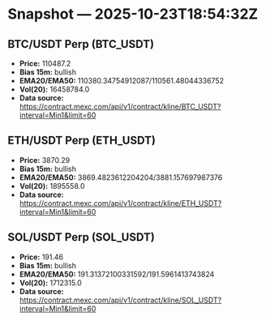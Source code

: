 # Snapshot — 2025-10-23T18:54:32Z

## BTC/USDT Perp (BTC_USDT)
- **Price:** 110487.2
- **Bias 15m:** bullish
- **EMA20/EMA50:** 110380.34754912087/110561.48044336752
- **Vol(20):** 16458784.0
- **Data source:** https://contract.mexc.com/api/v1/contract/kline/BTC_USDT?interval=Min1&limit=60

## ETH/USDT Perp (ETH_USDT)
- **Price:** 3870.29
- **Bias 15m:** bullish
- **EMA20/EMA50:** 3869.4823612204204/3881.157697987376
- **Vol(20):** 1895558.0
- **Data source:** https://contract.mexc.com/api/v1/contract/kline/ETH_USDT?interval=Min1&limit=60

## SOL/USDT Perp (SOL_USDT)
- **Price:** 191.46
- **Bias 15m:** bullish
- **EMA20/EMA50:** 191.31372100331592/191.5961413743824
- **Vol(20):** 1712315.0
- **Data source:** https://contract.mexc.com/api/v1/contract/kline/SOL_USDT?interval=Min1&limit=60
